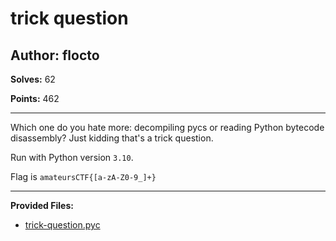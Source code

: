 # trick question

## Author: flocto

**Solves:** 62

**Points:** 462

---

Which one do you hate more: decompiling pycs or reading Python bytecode disassembly?
Just kidding that's a trick question.

Run with Python version `3.10`.

Flag is `amateursCTF{[a-zA-Z0-9_]+}`

---

**Provided Files:**

- [trick-question.pyc](./trick-question.pyc)
